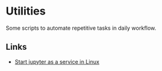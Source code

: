 # Utilities

Some scripts to automate repetitive tasks in daily workflow.

## Links
* [Start jupyter as a service in Linux](start_jupyter_notebook_as_service.md)
